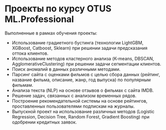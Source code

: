 # Проекты по курсу OTUS ML.Professional
Выполненные в рамках обучения проекты:
* Использование градиетного бустинга (технологии LightGBM, XGBoost, Catboost, Sklearn) при решении задачи предсказания оттока клиентов.
* Использование методов кластерного анализа (K-means, DBSCAN, AgglomerativeClustering) при решении задачи сегментации клиентов.
* Поиск аномалий в данных различными методами.
* Парсинг сайта с оценками фильмов с целью сбора данных (рейтинг, название фильма, описание, жанр, год выпуска) по популярным фильмам.
* Анализа текста (NLP) на основе отзывов о фильмах с сайта IMDB.
* Решение задач, связанных с анализом временных рядов.
* Построение рекомендательной системы на основе рейтингов, проставленных пользователями подпискам на журналы.
* Выпускной проект на использование различных методов (Logistic Regression, Decision Tree, Random Forest, Gradient Boosting) при одобрении кредитных заявок.
